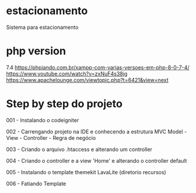 # estacionamento
Sistema para estacionamento

# php version
7.4
https://phpiando.com.br/xampp-com-varias-versoes-em-php-8-0-7-4/
https://www.youtube.com/watch?v=zxNuF4s38jg
https://www.apachelounge.com/viewtopic.php?t=6421&view=next

# Step by step do projeto
001 - Instalando o codeigniter

002 - Carrengando projeto na IDE e conhecendo a estrutura 
	MVC
	Model -
	View - 
	Controller - Regra de negócio
	 
003 - Criando o arquivo .htaccess e alterando um controller

004 - Criando o controller e a view 'Home' e alterando o controller default

005 - Instalando o template themekit LavaLite (diretorio recursos)

006 - Fatiando Template
